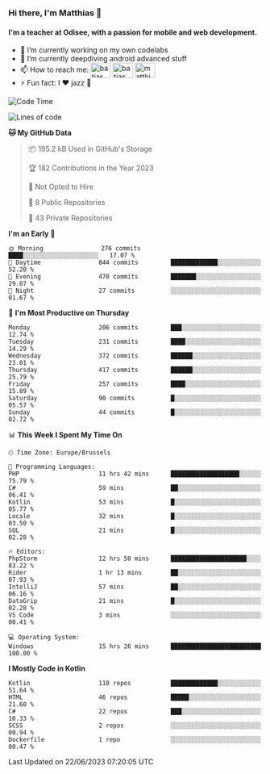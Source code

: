 ### Hi there, I'm Matthias 👋

#### I'm a teacher at Odisee, with a passion for mobile and web development.

- 🔭 I’m currently working on my own codelabs
- 🌱 I’m currently deepdiving android advanced stuff
- 📫 How to reach me: <a href="https://dev.to/batjas" target="_blank"><img align="center" src="https://raw.githubusercontent.com/rahuldkjain/github-profile-readme-generator/master/src/images/icons/Social/devto.svg" alt="batjas" height="30" width="40" /></a>
<a href="https://twitter.com/batjas" target="_blank"><img align="center" src="https://raw.githubusercontent.com/rahuldkjain/github-profile-readme-generator/master/src/images/icons/Social/twitter.svg" alt="batjas" height="30" width="40" /></a>
<a href="https://linkedin.com/in/matthiasdruwé" target="_blank"><img align="center" src="https://raw.githubusercontent.com/rahuldkjain/github-profile-readme-generator/master/src/images/icons/Social/linked-in-alt.svg" alt="matthiasdruwé" height="30" width="40" /></a>
- ⚡ Fun fact: I ❤ jazz 🎷


<!--START_SECTION:waka-->
![Code Time](http://img.shields.io/badge/Code%20Time-795%20hrs%2038%20mins-blue)

![Lines of code](https://img.shields.io/badge/From%20Hello%20World%20I%27ve%20Written-1.8%20million%20lines%20of%20code-blue)

**🐱 My GitHub Data** 

> 📦 195.2 kB Used in GitHub's Storage 
 > 
> 🏆 182 Contributions in the Year 2023
 > 
> 🚫 Not Opted to Hire
 > 
> 📜 8 Public Repositories 
 > 
> 🔑 43 Private Repositories 
 > 
**I'm an Early 🐤** 

```text
🌞 Morning                276 commits         ████░░░░░░░░░░░░░░░░░░░░░   17.07 % 
🌆 Daytime                844 commits         █████████████░░░░░░░░░░░░   52.20 % 
🌃 Evening                470 commits         ███████░░░░░░░░░░░░░░░░░░   29.07 % 
🌙 Night                  27 commits          ░░░░░░░░░░░░░░░░░░░░░░░░░   01.67 % 
```
📅 **I'm Most Productive on Thursday** 

```text
Monday                   206 commits         ███░░░░░░░░░░░░░░░░░░░░░░   12.74 % 
Tuesday                  231 commits         ████░░░░░░░░░░░░░░░░░░░░░   14.29 % 
Wednesday                372 commits         ██████░░░░░░░░░░░░░░░░░░░   23.01 % 
Thursday                 417 commits         ██████░░░░░░░░░░░░░░░░░░░   25.79 % 
Friday                   257 commits         ████░░░░░░░░░░░░░░░░░░░░░   15.89 % 
Saturday                 90 commits          █░░░░░░░░░░░░░░░░░░░░░░░░   05.57 % 
Sunday                   44 commits          █░░░░░░░░░░░░░░░░░░░░░░░░   02.72 % 
```


📊 **This Week I Spent My Time On** 

```text
🕑︎ Time Zone: Europe/Brussels

💬 Programming Languages: 
PHP                      11 hrs 42 mins      ███████████████████░░░░░░   75.79 % 
C#                       59 mins             ██░░░░░░░░░░░░░░░░░░░░░░░   06.41 % 
Kotlin                   53 mins             █░░░░░░░░░░░░░░░░░░░░░░░░   05.77 % 
Locale                   32 mins             █░░░░░░░░░░░░░░░░░░░░░░░░   03.50 % 
SQL                      21 mins             █░░░░░░░░░░░░░░░░░░░░░░░░   02.28 % 

🔥 Editors: 
PhpStorm                 12 hrs 50 mins      █████████████████████░░░░   83.22 % 
Rider                    1 hr 13 mins        ██░░░░░░░░░░░░░░░░░░░░░░░   07.93 % 
IntelliJ                 57 mins             ██░░░░░░░░░░░░░░░░░░░░░░░   06.16 % 
DataGrip                 21 mins             █░░░░░░░░░░░░░░░░░░░░░░░░   02.28 % 
VS Code                  3 mins              ░░░░░░░░░░░░░░░░░░░░░░░░░   00.41 % 

💻 Operating System: 
Windows                  15 hrs 26 mins      █████████████████████████   100.00 % 
```

**I Mostly Code in Kotlin** 

```text
Kotlin                   110 repos           █████████████░░░░░░░░░░░░   51.64 % 
HTML                     46 repos            █████░░░░░░░░░░░░░░░░░░░░   21.60 % 
C#                       22 repos            ███░░░░░░░░░░░░░░░░░░░░░░   10.33 % 
SCSS                     2 repos             ░░░░░░░░░░░░░░░░░░░░░░░░░   00.94 % 
Dockerfile               1 repo              ░░░░░░░░░░░░░░░░░░░░░░░░░   00.47 % 
```




 Last Updated on 22/06/2023 07:20:05 UTC
<!--END_SECTION:waka-->
